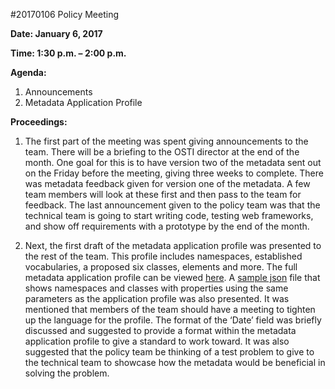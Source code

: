 #20170106 Policy Meeting 

**Date: January 6, 2017**

**Time: 1:30 p.m. – 2:00 p.m.**

**Agenda:**

1.	Announcements 
2.	Metadata Application Profile

**Proceedings:**

1.	The first part of the meeting was spent giving announcements to the team. There will be a briefing to the OSTI director at the end of the month. One goal for this is to have version two of the metadata sent out on the Friday before the meeting, giving three weeks to complete. There was metadata feedback given for version one of the metadata. A few team members will look at these first and then pass to the team for feedback. The last announcement given to the policy team was that the technical team is going to start writing code, testing web frameworks, and show off requirements with a prototype by the end of the month. 

2.	Next, the first draft of the metadata application profile was presented to the rest of the team. This profile includes namespaces, established vocabularies, a proposed six classes, elements and more. The full metadata application profile can be viewed [here](https://github.com/doecode/doecode/blob/master/metadata-schema/metadata_application_profile.md). A [sample json]( https://github.com/doecode/doecode/blob/master/metadata-schema/exampleJSON.json) file that shows namespaces and classes with properties using the same parameters as the application profile was also presented. It was mentioned that members of the team should have a meeting to tighten up the language for the profile. The format of the ‘Date’ field was briefly discussed and suggested to provide a format within the metadata application profile to give a standard to work toward. It was also suggested that the policy team be thinking of a test problem to give to the technical team to showcase how the metadata would be beneficial in solving the problem. 

